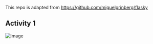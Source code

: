 This repo is adapted from https://github.com/miguelgrinberg/flasky

## Activity 1
![image](https://user-images.githubusercontent.com/26036279/94759317-915c5c80-036d-11eb-9043-7a2f3635673f.png)
